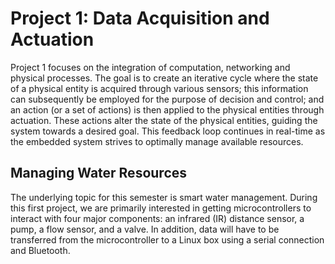 # Project 1: Data Acquisition and Actuation

Project 1 focuses on the integration of computation, networking and physical processes.
The goal is to create an iterative cycle where the state of a physical entity is acquired through various sensors;
this information can subsequently be employed for the purpose of decision and control;
and an action (or a set of actions) is then applied to the physical entities through actuation.
These actions alter the state of the physical entities, guiding the system towards a desired goal.
This feedback loop continues in real-time as the embedded system strives to optimally manage available resources.


## Managing Water Resources

The underlying topic for this semester is smart water management.
During this first project, we are primarily interested in getting microcontrollers to interact with four major components: an infrared (IR) distance sensor, a pump, a flow sensor, and a valve.
In addition, data will have to be transferred from the microcontroller to a Linux box using a serial connection and Bluetooth.
